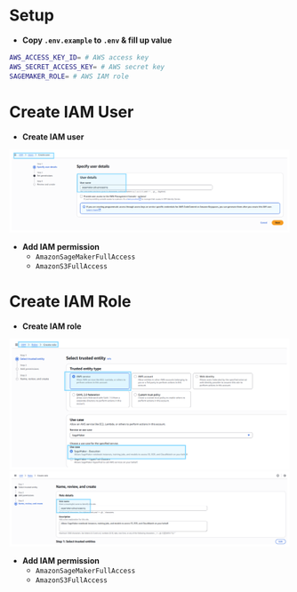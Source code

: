 # Setup
-  **Copy `.env.example` to `.env` & fill up value**
```bash
AWS_ACCESS_KEY_ID= # AWS access key
AWS_SECRET_ACCESS_KEY= # AWS secret key
SAGEMAKER_ROLE= # AWS IAM role
```

# Create IAM User
- **Create IAM user**

![image](./assets/3.PNG)

- **Add IAM permission**
    - `AmazonSageMakerFullAccess`
    - `AmazonS3FullAccess`

# Create IAM Role

- **Create IAM role**

![image](./assets/1.PNG)
![image](./assets/2.PNG)

- **Add IAM permission**
    - `AmazonSageMakerFullAccess`
    - `AmazonS3FullAccess`







